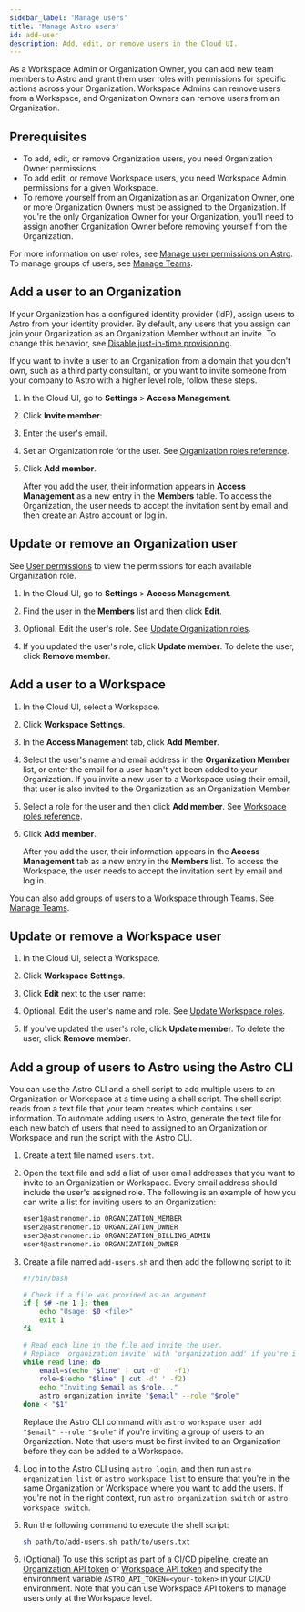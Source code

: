 ```yaml
---
sidebar_label: 'Manage users'
title: 'Manage Astro users'
id: add-user
description: Add, edit, or remove users in the Cloud UI.
---
```


As a Workspace Admin or Organization Owner, you can add new team members to Astro and grant them user roles with permissions for specific actions across your Organization. Workspace Admins can remove users from a Workspace, and Organization Owners can remove users from an Organization.

## Prerequisites

- To add, edit, or remove Organization users, you need Organization Owner permissions.
- To add edit, or remove Workspace users, you need Workspace Admin permissions for a given Workspace.
- To remove yourself from an Organization as an Organization Owner, one or more Organization Owners must be assigned to the Organization. If you're the only Organization Owner for your Organization, you'll need to assign another Organization Owner before removing yourself from the Organization.

For more information on user roles, see [Manage user permissions on Astro](user-permissions.md). To manage groups of users, see [Manage Teams](manage-teams.md).

## Add a user to an Organization

If your Organization has a configured identity provider (IdP), assign users to Astro from your identity provider. By default, any users that you assign can join your Organization as an Organization Member without an invite. To change this behavior, see [Disable just-in-time provisioning](configure-idp.md#disable-just-in-time-provisioning).

If you want to invite a user to an Organization from a domain that you don't own, such as a third party consultant, or you want to invite someone from your company to Astro with a higher level role, follow these steps.

1. In the Cloud UI, go to **Settings** > **Access Management**.

2. Click **Invite member**:

3. Enter the user's email.

4. Set an Organization role for the user. See [Organization roles reference](user-permissions.md#organization-roles).

5. Click **Add member**.

    After you add the user, their information appears in **Access Management** as a new entry in the **Members** table. To access the Organization, the user needs to accept the invitation sent by email and then create an Astro account or log in.

## Update or remove an Organization user

See [User permissions](user-permissions.md) to view the permissions for each available Organization role.

1. In the Cloud UI, go to **Settings** > **Access Management**.
   
2. Find the user in the **Members** list and then click **Edit**.
   
3. Optional. Edit the user's role. See [Update Organization roles](user-permissions.md#update-organization-roles). 
   
4. If you updated the user's role, click **Update member**. To delete the user, click **Remove member**.

## Add a user to a Workspace

1. In the Cloud UI, select a Workspace.

2. Click **Workspace Settings**.
   
3. In the **Access Management** tab, click **Add Member**.

4. Select the user's name and email address in the **Organization Member** list, or enter the email for a user hasn't yet been added to your Organization. If you invite a new user to a Workspace using their email, that user is also invited to the Organization as an Organization Member. 
   
5. Select a role for the user and then click **Add member**. See [Workspace roles reference](user-permissions.md#workspace-roles).

6. Click **Add member**.

    After you add the user, their information appears in the **Access Management** tab as a new entry in the **Members** list. To access the Workspace, the user needs to accept the invitation sent by email and log in.

You can also add groups of users to a Workspace through Teams. See [Manage Teams](manage-teams.md).

## Update or remove a Workspace user

1. In the Cloud UI, select a Workspace.
   
2. Click **Workspace Settings**.

3. Click **Edit** next to the user name:

4. Optional. Edit the user's name and role. See [Update Workspace roles](user-permissions.md#update-workspace-roles).
   
5. If you've updated the user's role, click **Update member**. To delete the user, click **Remove member**.

## Add a group of users to Astro using the Astro CLI

You can use the Astro CLI and a shell script to add multiple users to an Organization or Workspace at a time using a shell script. The shell script reads from a text file that your team creates which contains user information. To automate adding users to Astro, generate the text file for each new batch of users that need to assigned to an Organization or Workspace and run the script with the Astro CLI.

1. Create a text file named `users.txt`.
2. Open the text file and add a list of user email addresses that you want to invite to an Organization or Workspace. Every email address should include the user's assigned role. The following is an example of how you can write a list for inviting users to an Organization:

    ```sh
    user1@astronomer.io ORGANIZATION_MEMBER
    user2@astronomer.io ORGANIZATION_OWNER
    user3@astronomer.io ORGANIZATION_BILLING_ADMIN
    user4@astronomer.io ORGANIZATION_OWNER
    ```

3. Create a file named `add-users.sh` and then add the following script to it:

    ```sh
    #!/bin/bash

    # Check if a file was provided as an argument
    if [ $# -ne 1 ]; then
        echo "Usage: $0 <file>"
        exit 1
    fi
    
    # Read each line in the file and invite the user. 
    # Replace 'organization invite' with 'organization add' if you're inviting users to an Organization.
    while read line; do
        email=$(echo "$line" | cut -d' ' -f1)
        role=$(echo "$line" | cut -d' ' -f2)
        echo "Inviting $email as $role..."
        astro organization invite "$email" --role "$role"
    done < "$1"
    ```

    Replace the Astro CLI command with `astro workspace user add "$email" --role "$role"` if you're inviting a group of users to an Organization. Note that users must be first invited to an Organization before they can be added to a Workspace.

4. Log in to the Astro CLI using `astro login`, and then run `astro organization list` or `astro workspace list` to ensure that you're in the same Organization or Workspace where you want to add the users. If you're not in the right context, run `astro organization switch` or `astro workspace switch`.
5. Run the following command to execute the shell script:

    ```sh
    sh path/to/add-users.sh path/to/users.txt
    ```
6. (Optional) To use this script as part of a CI/CD pipeline, create an [Organization API token](organization-api-tokens.md) or [Workspace API token](workspace-api-tokens.md) and specify the environment variable `ASTRO_API_TOKEN=<your-token>` in your CI/CD environment. Note that you can use Workspace API tokens to manage users only at the Workspace level.



